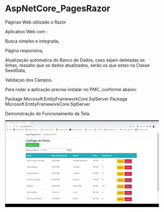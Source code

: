 # AspNetCore_PagesRazor
Páginas Web utilizado o Razor

Aplicativo Web com :

Busca simples e integrada,

Página responsiva,

Atualização automatica do Banco de Dados, caso sejam deletadas as linhas, ressalto que os dados atualizados, serão os que estao na Classe SeedData,

Validaçao dos Campos.

Para rodar a aplicação precisa instalar no  PMC, conforme abaixo:

Package Microsoft.EntityFrameworkCore.SqlServer
Package Microsoft.EntityFrameworkCore.SqlServer


Demonstração do Funcionamento da Tela:

![AspnetCore](https://github.com/CarlosAlexFO/AspNetCore_PagesRazor/blob/master/AspnetCore.gif)



